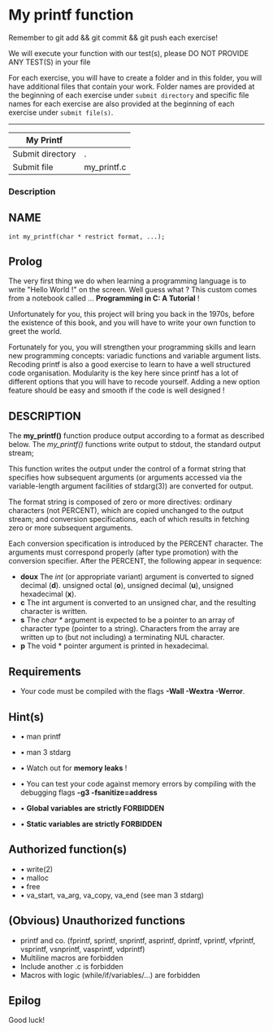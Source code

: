 # My printf function
<div class="card-block">
<div class="row">
<div class="col tab-content">
<div class="tab-pane active show" id="subject" role="tabpanel">
<div class="row">
<div class="col-md-12 col-xl-12">
<div class="markdown-body">
<p class="text-muted m-b-15"></p>
<p>Remember to git add &amp;&amp; git commit &amp;&amp; git push each exercise!</p>
<p>We will execute your function with our test(s), please DO NOT PROVIDE ANY TEST(S) in your file</p>
<p>For each exercise, you will have to create a folder and in this folder, you will have additional files that contain your work. Folder names are provided at the beginning of each exercise under <code>submit directory</code> and specific file names for each exercise are also provided at the beginning of each exercise under <code>submit file(s)</code>.</p>
<hr>
<table>
<thead>
<tr>
<th>My Printf</th>
<th></th>
</tr>
</thead>
<tbody>
<tr>
<td>Submit directory</td>
<td>.</td>
</tr>
<tr>
<td>Submit file</td>
<td>my_printf.c</td>
</tr>
</tbody>
</table>
<h3>Description</h3>
<h2>NAME</h2>
<p><code>int my_printf(char * restrict format, ...);</code></p>
<h2>Prolog</h2>
<p>The very first thing we do when learning a programming language is to write "Hello World !" on the screen. Well guess what ? This custom comes from a notebook called ... <strong>Programming in C: A Tutorial</strong> !</p>
<p>Unfortunately for you, this project will bring you back in the 1970s, before the existence of this book, and you will have to write your own function to greet the world.</p>
<p>Fortunately for you, you will strengthen your programming skills and learn new programming concepts: variadic functions and variable argument lists. Recoding printf is also a good exercise to learn to have
a well structured code organisation. Modularity is the key here since printf has a lot of different options that you will have to recode yourself. Adding a new option feature should be easy and smooth if
the code is well designed !</p>
<h2>DESCRIPTION</h2>
<p>The <strong>my_printf()</strong> function produce output according to a format as described below. The <em>my_printf()</em> functions write output to stdout, the standard output stream;</p>
<p>This function writes the output under the control of a format string that specifies how subsequent arguments (or arguments accessed via the variable-length argument facilities of stdarg(3)) are converted for output.</p>
<p>The format string is composed of zero or more directives: ordinary characters (not PERCENT), which are copied unchanged to the output stream; and conversion specifications, each of which results in fetching zero or more subsequent arguments.</p>
<p>Each conversion specification is introduced by the PERCENT character. The arguments must correspond properly (after type promotion) with the conversion specifier. After the PERCENT, the following appear in sequence:</p>
<ul>
<li>
<strong>doux</strong> The <em>int</em> (or appropriate variant) argument is converted to signed decimal (<strong>d</strong>). unsigned octal (<strong>o</strong>), unsigned decimal (<strong>u</strong>), unsigned hexadecimal (<strong>x</strong>).</li>
<li>
<strong>c</strong> The int argument is converted to an unsigned char, and the resulting character is written.</li>
<li>
<strong>s</strong> The <em>char *</em> argument is expected to be a pointer to an array of character type (pointer to a string). Characters from the array are written up to (but not including) a terminating NUL character.</li>
<li>
<strong>p</strong> The void * pointer argument is printed in hexadecimal.</li>
</ul>
<h2>Requirements</h2>
<ul>
<li>Your code must be compiled with the flags <strong>-Wall -Wextra -Werror</strong>.</li>
</ul>
<h2>Hint(s)</h2>
<ul>
<li>
<p>• man printf</p>
</li>
<li>
<p>• man 3 stdarg</p>
</li>
<li>
<p>• Watch out for <strong>memory leaks</strong> !</p>
</li>
<li>
<p>• You can test your code against memory errors by compiling with the debugging flags <strong>-g3 -fsanitize=address</strong></p>
</li>
<li>
<p>• <strong>Global variables are strictly FORBIDDEN</strong></p>
</li>
<li>
<p>• <strong>Static variables are strictly FORBIDDEN</strong></p>
</li>
</ul>
<h2>Authorized function(s)</h2>
<ul>
<li>• write(2)</li>
<li>• malloc</li>
<li>• free</li>
<li>• va_start, va_arg, va_copy, va_end (see man 3 stdarg)</li>
</ul>
<h2>(Obvious) Unauthorized functions</h2>
<ul>
<li>printf and co. (fprintf, sprintf, snprintf, asprintf, dprintf, vprintf, vfprintf, vsprintf, vsnprintf, vasprintf, vdprintf)</li>
<li>Multiline macros are forbidden</li>
<li>Include another .c is forbidden</li>
<li>Macros with logic (while/if/variables/...) are forbidden</li>
</ul>
<h2>Epilog</h2>
<p>Good luck!</p>

<p></p>
</div>

</div>
</div>
</div>
<div class="tab-pane" id="resources" role="tabpanel">
</div>
</div>
</div>
</div>

